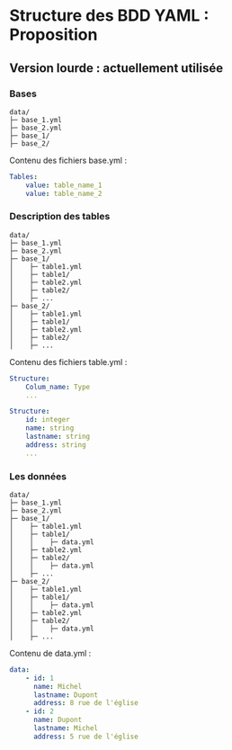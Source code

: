 # Structure des BDD YAML : Proposition

## Version lourde : actuellement utilisée

### Bases

```
data/
├─ base_1.yml
├─ base_2.yml
├─ base_1/
├─ base_2/
```

Contenu des fichiers base.yml :

``` yaml
Tables:
    value: table_name_1
    value: table_name_2
```
### Description des tables

```
data/
├─ base_1.yml
├─ base_2.yml
├─ base_1/
│    ├─ table1.yml
│    ├─ table1/
│    ├─ table2.yml
│    ├─ table2/
│    ├─ ...
├─ base_2/
│    ├─ table1.yml
│    ├─ table1/
│    ├─ table2.yml
│    ├─ table2/
│    ├─ ...
```

Contenu des fichiers table.yml :

``` yaml
Structure:
    Colum_name: Type
    ...
```
``` yaml - table1
Structure:
    id: integer
    name: string
    lastname: string
    address: string
    ...
```

### Les données
```
data/
├─ base_1.yml
├─ base_2.yml
├─ base_1/
│    ├─ table1.yml
│    ├─ table1/
│    │    ├─ data.yml
│    ├─ table2.yml
│    ├─ table2/
│    │    ├─ data.yml
│    ├─ ...
├─ base_2/
│    ├─ table1.yml
│    ├─ table1/
│    │    ├─ data.yml
│    ├─ table2.yml
│    ├─ table2/
│    │    ├─ data.yml
│    ├─ ...
```

Contenu de data.yml :

``` yaml
data:
    - id: 1
      name: Michel
      lastname: Dupont
      address: 8 rue de l'église
    - id: 2
      name: Dupont
      lastname: Michel
      address: 5 rue de l'église
```

